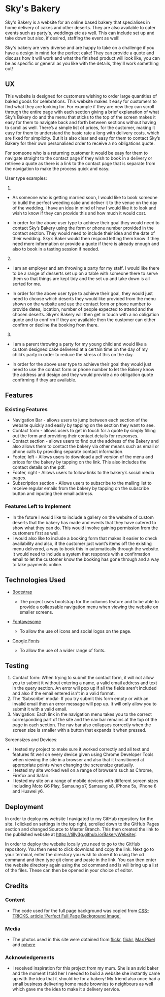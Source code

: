 # Sky's Bakery

Sky's Bakery is a website for an online based bakery that specialises in home delivery of cakes and other deserts. They are also available to cater events
such as party's, weddings etc as well. This can include set up and take down but also, if desired, staffing the event as well! 

Sky's bakery are very diverse and are happy to take on a challenge if you have a design in mind for the perfect cake! They can provide a quote and discuss 
how it will work and what the finished product will look like, you can be as specific or general as you like with the details, they'll work something out!

 
## UX
 
This website is designed for customers wishing to order large quantities of baked goods for celebrations. This website makes it easy for customers to find 
what they are looking for. For example if they are new they can scroll through the entire page with each section giving a brief explanation of what Sky’s 
Bakery do and the menu that sticks to the top of the screen makes it easy for them to navigate back and forth between sections without having to scroll as 
well. There’s a simple list of prices, for the customer, making it easy for them to understand the basic rate a long with delivery costs, which are fixed 
for simplicity. But it is also clear and easy for them to contact Sky’s Bakery for their own personalised order to receive a no obligations quote.

For someone who is a returning customer it would be easy for them to navigate straight to the contact page if they wish to book in a delivery or retrieve 
a quote as there is a link to the contact page that is separate from the navigation to make the process quick and easy.

User type examples:

1.
- As someone who is getting married soon, I would like to book someone to build the perfect weeding cake and deliver it to the venue on the day of the 
  wedding. I have an idea in mind of how I would like it to look and wish to know if they can provide this and how much it would cost.

- In order for the above user type to achieve their goal they would need to contact Sky’s Bakery using the form or phone number provided in the contact 
  section. They would need to include their idea and the date of their wedding. Sky’s Baker would then respond letting them know if they need more 
  information or provide a quote if there is already enough and also to book in a tasting session if needed.

2.
- I am an employer and am throwing a party for my staff. I would like there to be a range of desserts set up on a table with someone there to serve them 
  so that things are kept tidy and the set up and take down is all sorted for me. 

- In order for the above user type to achieve their goal, they would just need to choose which deserts they would like provided from the menu shown on the 
  website and use the contact form or phone number to provide dates, location, number of people expected to attend and the chosen deserts. Skye’s Bakery 
  will then get in touch with a no obligation quote and to confirm if they are available then the customer can either confirm or decline the booking from 
  there.

3.
- I am a parent throwing a party for my young child and would like a custom designed cake delivered at a certain time on the day of my child’s party in 
  order to reduce the stress of this on the day.

- In order for the above user type to achieve their goal they would just need to use the contact form or phone number to let the Bakery know the address 
  and design and they would provide a no obligation quote confirming if they are available. 


## Features
 
### Existing Features
- Navigation Bar - allows users to jump between each section of the website quickly and easily by tapping on the section they want to see. 
- Contact form - allows users to get in touch for a quote by simply filling out the form and providing their contact details for responses.
- Contact section - allows users to find out the address of the Bakery and also allows them to contact the bakery via other means such as email or phone 
  calls by providing separate contact information.
- Footer, left - Allows users to download a pdf version of the menu and prices for the bakery by tapping on the link. This also includes the contact 
  details on the pdf.
- Footer, right - Allows users to follow links to the bakery’s social media pages.
- Subscription section - Allows users to subscribe to the mailing list to receive regular emails from the bakery by tapping on the subscribe button and 
  inputing their email address.

### Features Left to Implement
- In the future I would like to include a gallery on the website of custom deserts that the bakery has made and events that they have catered to show 
  what they can do. This would involve gaining permission from the customers first as well.
- I would also like to include a booking form that makes it easier to check availability and also, if the customer just want’s items off the existing 
  menu delivered, a way to book this in automatically through the website. It would need to include a system that responds with a confirmation email to 
  let the customer know the booking has gone through and a way to take payments online.


## Technologies Used

- [Bootstrap](https://getbootstrap.com/)
    - The project uses bootstrap for the columns feature and to be able to provide a collapsable navigation menu when viewing the website on smaller 
      screens.

- [Fontawesome](https://fontawesome.com/)
    - To allow the use of icons and social logos on the page.

- [Google Fonts](https://fonts.google.com)
    - To allow the use of a wider range of fonts.


## Testing


1. Contact form: 
    When trying to submit the contact form, it will not allow you to submit it without entering a name, a valid email address and text in the query
    section. An error will pop up if all the fields aren't included and also if the email entered isn't in a valid format.
2. The 'Subscribe' modal:
    If you try submit this form empty or with an invalid email then an error message will pop up. It will only allow you to submit it with a valid email.
3. Navigation:
    Each link in the navigation menu takes you to the correct corresponding part of the site and the nav bar remains at the top of the page in each 
    section. The nav bar also collapses correctly when the screen size is smaller with a button that expands it when pressed.

Screensizes and Devices:
- I tested my project to make sure it worked correctly and all text and features fit well on every device given using Chrome Developer Tools when viewing 
  the site in a browser and also that it transitioned at appropriate points when changing the screensize gradually.
- I tested my site worked well on a range of browsers such as Chrome, Firefox and Safari.
- I tested my site on a range of mobile devices with different screen sizes including Moto G6 Play, Samsung s7, Samsung s8, iPhone 5s, iPhone 6 and Huawei
  y6.


## Deployment

In order to deploy my website I navigated to my GitHub repository for the site. I clicked on settings in the top right, scrolled down to the GitHub Pages 
section and changed Source to Master Branch. This then created the link to the published website at https://tilly3g.github.io/BakeryWebsite/.


In order to deploy the website locally you need to go to the GitHub repository. You then need to click download and copy the link. Next go to your 
terminal, enter the directory you wish to clone it to using the cd command and then type git clone and paste in the link. You can then enter the website
directory again using the cd command and ls will bring up a list of the files. These can then be opened in your choice of editor.

## Credits

### Content
- The code used for the full page background was copied from [CSS-TRICKS, article ‘Perfect Full Page Background Image'](https://css-tricks.com/perfect-full-page-background-image/)

### Media
- The photos used in this site were obtained from [flickr](https://www.flickr.com/photos/30478819@N08/31204647918), [flickr](https://www.flickr.com/photos/kjgarbutt/5646267965), 
  [Max Pixel](https://www.maxpixel.net/Baking-Cake-Baking-Baking-Powder-Cake-Baking-Soda-2589517) and [pxhere](https://pxhere.com/en/photo/708098)

### Acknowledgements

- I received inspiration for this project from my mum. She is an avid baker and the moment I told her I needed to build a website she instantly came up
  with the idea that it should be for a bakery! My friend also once had a small business delivering home made brownies to neighbours as well which gave 
  me the idea to make it a delivery service.